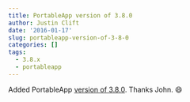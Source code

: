 ```yaml
---
title: PortableApp version of 3.8.0
author: Justin Clift
date: '2016-01-17'
slug: portableapp-version-of-3-8-0
categories: []
tags:
  - 3.8.x
  - portableapp
---
```

Added PortableApp [version of 3.8.0](https://github.com/sqlitebrowser/sqlitebrowser/releases/download/v3.8.0/SQLiteDatabaseBrowserPortable_3.8.0_English.paf.exe). Thanks John. :smile: